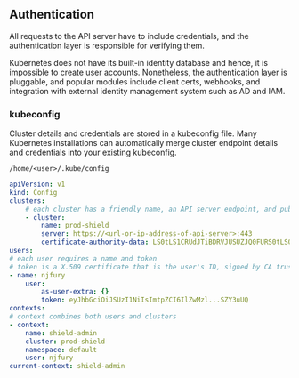 ## Authentication

All requests to the API server have to include credentials, and the authentication layer is responsible for verifying them.

Kubernetes does not have its built-in identity database and hence, it is impossible to create user accounts. Nonetheless, the authentication layer is pluggable, and popular modules include client certs, webhooks, and integration with external identity management system such as AD and IAM.

### kubeconfig

Cluster details and credentials are stored in a kubeconfig file. Many Kubernetes installations can automatically merge cluster endpoint details and credentials into your existing kubeconfig.

```
/home/<user>/.kube/config
```

```yaml
apiVersion: v1
kind: Config
clusters:
    # each cluster has a friendly name, an API server endpoint, and public key of its CA
    - cluster:
        name: prod-shield
        server: https://<url-or-ip-address-of-api-server>:443
        certificate-authority-data: LS0tLS1CRUdJTiBDRVJUSUZJQ0FURS0tLS0...LS0tCg==
users:
# each user requires a name and token
# token is a X.509 certificate that is the user's ID, signed by CA trusted by the cluster
- name: njfury
    user:
        as-user-extra: {}
        token: eyJhbGciOiJSUzI1NiIsImtpZCI6IlZwMzl...SZY3uUQ
contexts:
# context combines both users and clusters
- context:
    name: shield-admin
    cluster: prod-shield
    namespace: default
    user: njfury
current-context: shield-admin
```
